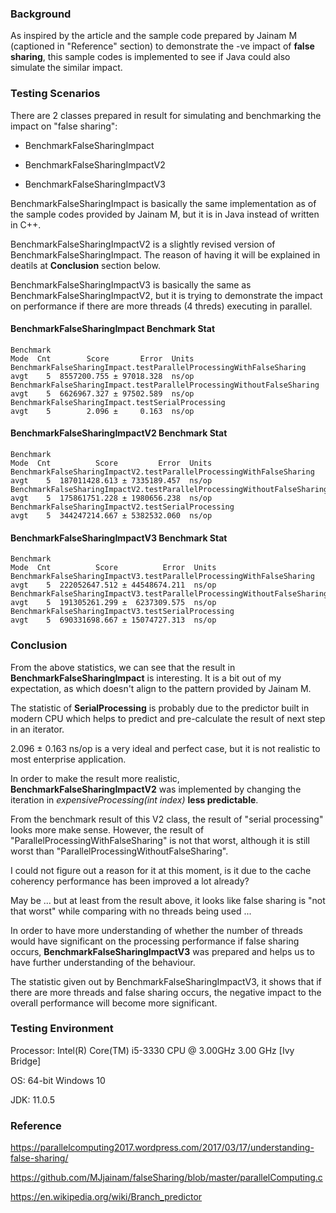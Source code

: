 ### Background

As inspired by the article and the sample code prepared by Jainam M (captioned in "Reference" section) to demonstrate the -ve impact of **false sharing**, this sample codes is implemented to see if Java could also simulate the similar impact. 

### Testing Scenarios

There are 2 classes prepared in result for simulating and benchmarking the impact on "false sharing":

- BenchmarkFalseSharingImpact

- BenchmarkFalseSharingImpactV2

- BenchmarkFalseSharingImpactV3

BenchmarkFalseSharingImpact is basically the same implementation as of the sample codes provided by Jainam M, but it is in Java instead of written in C++.

BenchmarkFalseSharingImpactV2 is a slightly revised version of BenchmarkFalseSharingImpact. The reason of having it will be explained in deatils at **Conclusion** section below. 

BenchmarkFalseSharingImpactV3 is basically the same as BenchmarkFalseSharingImpactV2, but it is trying to demonstrate the impact on performance if there are more threads (4 threds) executing in parallel.

#### BenchmarkFalseSharingImpact Benchmark Stat

```
Benchmark                                                              Mode  Cnt        Score       Error  Units
BenchmarkFalseSharingImpact.testParallelProcessingWithFalseSharing     avgt    5  8557200.755 ± 97018.328  ns/op
BenchmarkFalseSharingImpact.testParallelProcessingWithoutFalseSharing  avgt    5  6626967.327 ± 97502.589  ns/op
BenchmarkFalseSharingImpact.testSerialProcessing                       avgt    5        2.096 ±     0.163  ns/op
```


#### BenchmarkFalseSharingImpactV2 Benchmark Stat

```
Benchmark                                                                Mode  Cnt          Score         Error  Units
BenchmarkFalseSharingImpactV2.testParallelProcessingWithFalseSharing     avgt    5  187011428.613 ± 7335189.457  ns/op
BenchmarkFalseSharingImpactV2.testParallelProcessingWithoutFalseSharing  avgt    5  175861751.228 ± 1980656.238  ns/op
BenchmarkFalseSharingImpactV2.testSerialProcessing                       avgt    5  344247214.667 ± 5382532.060  ns/op
```

#### BenchmarkFalseSharingImpactV3 Benchmark Stat

```
Benchmark                                                                Mode  Cnt          Score          Error  Units
BenchmarkFalseSharingImpactV3.testParallelProcessingWithFalseSharing     avgt    5  222052647.512 ± 44548674.211  ns/op
BenchmarkFalseSharingImpactV3.testParallelProcessingWithoutFalseSharing  avgt    5  191305261.299 ±  6237309.575  ns/op
BenchmarkFalseSharingImpactV3.testSerialProcessing                       avgt    5  690331698.667 ± 15074727.313  ns/op
```

### Conclusion

From the above statistics, we can see that the result in **BenchmarkFalseSharingImpact** is interesting. It is a bit out of my expectation, as which doesn't align to the pattern provided by Jainam M.

The statistic of **SerialProcessing** is probably due to the predictor built in modern CPU which helps to predict and pre-calculate the result of next step in an iterator.

2.096 ±     0.163  ns/op is a very ideal and perfect case, but it is not realistic to most enterprise application.

In order to make the result more realistic, **BenchmarkFalseSharingImpactV2** was implemented by changing the iteration in _expensiveProcessing(int index)_ **less predictable**.

From the benchmark result of this V2 class, the result of "serial processing" looks more make sense. However, the result of "ParallelProcessingWithFalseSharing" is not that worst, although it is still worst than "ParallelProcessingWithoutFalseSharing".

I could not figure out a reason for it at this moment, is it due to the cache coherency performance has been improved a lot already?

May be ... but at least from the result above, it looks like false sharing is "not that worst" while comparing with no threads being used ...

In order to have more understanding of whether the number of threads would have significant on the processing performance if false sharing occurs, ****BenchmarkFalseSharingImpactV3**** was prepared and helps us to have further understanding of the behaviour.

The statistic given out by BenchmarkFalseSharingImpactV3, it shows that if there are more threads and false sharing occurs, the negative impact to the overall performance will become more significant.  

### Testing Environment

Processor: Intel(R) Core(TM) i5-3330 CPU @ 3.00GHz 3.00 GHz [Ivy Bridge]

OS: 64-bit Windows 10

JDK: 11.0.5


### Reference 

https://parallelcomputing2017.wordpress.com/2017/03/17/understanding-false-sharing/

https://github.com/MJjainam/falseSharing/blob/master/parallelComputing.c

https://en.wikipedia.org/wiki/Branch_predictor
